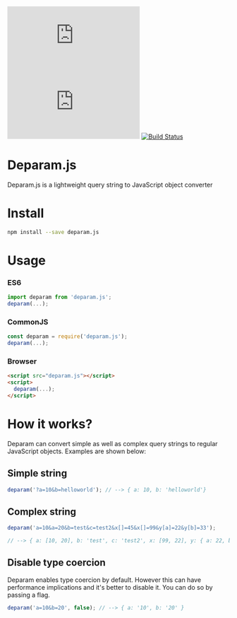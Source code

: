![GitHub package.json version](https://img.shields.io/github/package-json/v/scssyworks/deparam.js) ![GitHub](https://img.shields.io/github/license/scssyworks/deparam.js) [![Build Status](https://travis-ci.org/scssyworks/deparam.js.svg?branch=master)](https://travis-ci.org/scssyworks/deparam.js)

# Deparam.js
Deparam.js is a lightweight query string to JavaScript object converter

# Install
```sh
npm install --save deparam.js
```

# Usage

### ES6
```js
import deparam from 'deparam.js';
deparam(...);
```

### CommonJS
```js
const deparam = require('deparam.js');
deparam(...);
```

### Browser
```html
<script src="deparam.js"></script>
<script>
  deparam(...);
</script>
```

# How it works?

Deparam can convert simple as well as complex query strings to regular JavaScript objects. Examples are shown below:

## Simple string

```js
deparam('?a=10&b=helloworld'); // --> { a: 10, b: 'helloworld'}
```

## Complex string
```js
deparam('a=10&a=20&b=test&c=test2&x[]=45&x[]=99&y[a]=22&y[b]=33'); 

// --> { a: [10, 20], b: 'test', c: 'test2', x: [99, 22], y: { a: 22, b: 33 } }
```

## Disable type coercion

Deparam enables type coercion by default. However this can have performance implications and it's better to disable it. You can do so by passing a flag.

```js
deparam('a=10&b=20', false); // --> { a: '10', b: '20' }
```
